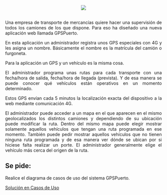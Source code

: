 <div align="justify">

<div align="center">
  <img src="https://static3.abc.es/Media/201503/25/39295348--644x362.jpg" />
</div>

</br>

  Una empresa de transporte de mercancías quiere hacer una supervisión de todos los camiones de los que dispone. Para eso ha diseñado una nueva aplicación web llamada GPSPuerto.

  En esta aplicación un administrador registra unos GPS especiales con 4G y les asigna un nombre. Básicamente el nombre es la matrícula del camión o furgoneta.

  Para la aplicación un GPS y un vehículo es la misma cosa.

  El administrador programa unas rutas para cada transporte con una fecha/hora de salida, fecha/hora de llegada (prevista). Y de esa manera se puede conocer qué vehículos están operativos en un momento determinado.

  Estos GPS envían cada 5 minutos la localización exacta del dispositivo a la web mediante comunicación 4G.

  El administrador puede acceder a un mapa en el que aparecen en el mismo geolocalizados los distintos camiones y dependiendo de su ubicación puede modificar la ruta. Dentro del mismo mapa puede elegir mostrar solamente aquellos vehículos que tengan una ruta programada en ese momento. También puede pedir mostrar aquellos vehículos que no tienen ninguna ruta programada y de esa manera ver dónde se ubican por si hiciese falta realizar un porte. El administrador generalmente elige el vehículo más cerca del origen de la ruta.

## Se pide:

  Realice el diagrama de casos de uso del sistema GPSPuerto.

  [Solución en Casos de Uso](https://viewer.diagrams.net/?tags=%7B%7D&highlight=0000ff&nav=1&title=gps.drawio#Uhttps%3A%2F%2Fdrive.google.com%2Fuc%3Fid%3D18l2tf7L_WNP5hujetdGB8zo_i4wY0_oY%26export%3Ddownload)

<div>
